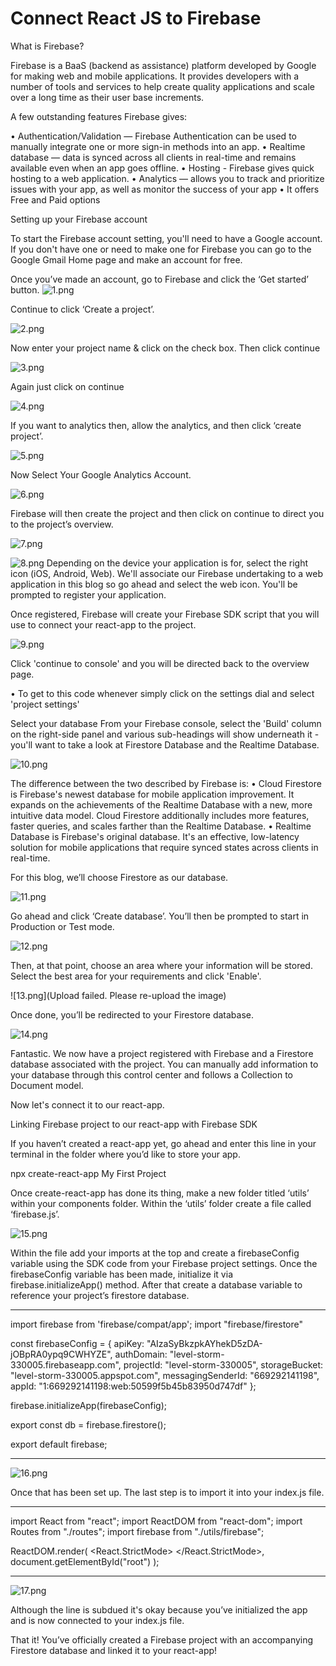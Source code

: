 # Connect React JS to Firebase

What is Firebase?

Firebase is a BaaS (backend as assistance) platform developed by Google for making web and mobile applications. It provides developers with a number of tools and services to help create quality applications and scale over a long time as their user base increments.

A few outstanding features Firebase gives:

•	Authentication/Validation — Firebase Authentication can be used to manually integrate one or more sign-in methods into an app.
•	Realtime database — data is synced across all clients in real-time and remains available even when an app goes offline.
•	Hosting - Firebase gives quick hosting to a web application.
•	Analytics — allows you to track and prioritize issues with your app, as well as monitor the success of your app
•	It offers Free and Paid options

Setting up your Firebase account

To start the Firebase account setting, you'll need to have a Google account. If you don't have one or need to make one for Firebase you can go to the Google Gmail Home page and make an account for free.

Once you’ve made an account, go to Firebase and click the ‘Get started’ button.
![1.png](https://cdn.hashnode.com/res/hashnode/image/upload/v1650866832012/f1zYVF-Dn.png)

Continue to click ‘Create a project’.

![2.png](https://cdn.hashnode.com/res/hashnode/image/upload/v1650866846843/Qg3gnC3mg.png)

Now enter your project name & click on the check box. Then click continue 

![3.png](https://cdn.hashnode.com/res/hashnode/image/upload/v1650866865832/lFYv8ziNh.png)

Again just click on continue

![4.png](https://cdn.hashnode.com/res/hashnode/image/upload/v1650866879381/OKd_YWk3q.png)

If you want to analytics then, allow the analytics, and then click ‘create project’.

![5.png](https://cdn.hashnode.com/res/hashnode/image/upload/v1650866898678/01NLa5p7o.png)

Now Select Your Google Analytics Account.

![6.png](https://cdn.hashnode.com/res/hashnode/image/upload/v1650866906617/S86qoHB5r.png)

Firebase will then create the project and then click on continue to direct you to the project’s overview.

![7.png](https://cdn.hashnode.com/res/hashnode/image/upload/v1650866915110/nfZYc6ClO.png)

![8.png](https://cdn.hashnode.com/res/hashnode/image/upload/v1650867184247/IFTDyidp-.png)
Depending on the device your application is for, select the right icon (iOS, Android, Web). We'll associate our Firebase undertaking to a web application in this blog so go ahead and select the web icon.
You'll be prompted to register your application.

Once registered, Firebase will create your Firebase SDK script that you will use to connect your react-app to the project.

![9.png](https://cdn.hashnode.com/res/hashnode/image/upload/v1650867209088/tQmc3IK34.png)

Click 'continue to console' and you will be directed back to the overview page.

•	To get to this code whenever simply click on the settings dial and select 'project settings'

Select your database
From your Firebase console, select the 'Build' column on the right-side panel and various sub-headings will show underneath it - you'll want to take a look at Firestore Database and the Realtime Database.


![10.png](https://cdn.hashnode.com/res/hashnode/image/upload/v1650867254991/RIanbPMAr.png)

The difference between the two described by Firebase is:
•	Cloud Firestore is Firebase's newest database for mobile application improvement. It expands on the achievements of the Realtime Database with a new, more intuitive data model. Cloud Firestore additionally includes more features, faster queries, and scales farther than the Realtime Database.
•	Realtime Database is Firebase's original database. It's an effective, low-latency solution for mobile applications that require synced states across clients in real-time.

For this blog, we’ll choose Firestore as our database.

![11.png](https://cdn.hashnode.com/res/hashnode/image/upload/v1650867303622/pfRNgcFDC.png)

Go ahead and click ‘Create database’.
You’ll then be prompted to start in Production or Test mode.

![12.png](https://cdn.hashnode.com/res/hashnode/image/upload/v1650867320098/fC4hrPIb9.png)

Then, at that point, choose an area where your information will be stored. Select the best area for your requirements and click 'Enable'.

![13.png](Upload failed. Please re-upload the image)

Once done, you’ll be redirected to your Firestore database.

![14.png](https://cdn.hashnode.com/res/hashnode/image/upload/v1650867373155/85PSzD0DK.png)

Fantastic. We now have a project registered with Firebase and a Firestore database associated with the project. You can manually add information to your database through this control center and follows a Collection to Document model.

Now let's connect it to our react-app.

Linking Firebase project to our react-app with Firebase SDK

If you haven’t created a react-app yet, go ahead and enter this line in your terminal in the folder where you’d like to store your app.

npx create-react-app My First Project

Once create-react-app has done its thing, make a new folder titled ‘utils’ within your components folder. Within the ‘utils’ folder create a file called ‘firebase.js’.

![15.png](https://cdn.hashnode.com/res/hashnode/image/upload/v1650867431994/NcHHtI3fh.png)

Within the file add your imports at the top and create a firebaseConfig variable using the SDK code from your Firebase project settings. Once the firebaseConfig variable has been made, initialize it via firebase.initializeApp() method. After that create a database variable to reference your project’s firestore database.

***************************************************************

import firebase from 'firebase/compat/app';
import "firebase/firestore"

const firebaseConfig = {
  apiKey: "AIzaSyBkzpkAYhekD5zDA-jOBpRA0ypq9CWHYZE",
  authDomain: "level-storm-330005.firebaseapp.com",
  projectId: "level-storm-330005",
  storageBucket: "level-storm-330005.appspot.com",
  messagingSenderId: "669292141198",
  appId: "1:669292141198:web:50599f5b45b83950d747df"
};

firebase.initializeApp(firebaseConfig);

export const db = firebase.firestore();

export default firebase;

***************************************************************

![16.png](https://cdn.hashnode.com/res/hashnode/image/upload/v1650867503802/Dn7Cd1LGA.png)

Once that has been set up. The last step is to import it into your index.js file.

***************************************************************

import React from "react";
import ReactDOM from "react-dom";
import Routes from "./routes";
import firebase from "./utils/firebase";

ReactDOM.render(
  <React.StrictMode>
    <Routes />
  </React.StrictMode>,
  document.getElementById("root")
);

***************************************************************

![17.png](https://cdn.hashnode.com/res/hashnode/image/upload/v1650867522199/Rk_t91s4K.png)

Although the line is subdued it's okay because you’ve initialized the app and is now connected to your index.js file.

That it! You’ve officially created a Firebase project with an accompanying Firestore database and linked it to your react-app!
